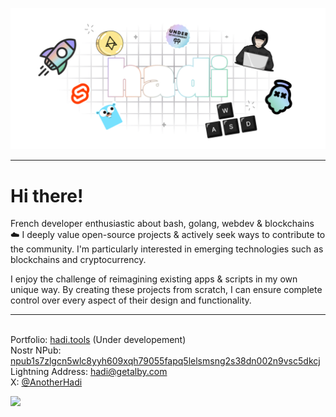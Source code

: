 ![banner](banner.png)

---

# Hi there!

<p>
French developer enthusiastic about bash, golang, webdev & blockchains ☁️ I deeply value open-source projects & actively seek ways to contribute to the community.
I'm particularly interested in emerging technologies such as blockchains and cryptocurrency. 

I enjoy the challenge of reimagining existing apps & scripts in my own unique way. By creating these projects from scratch, I can ensure complete control over every aspect of their design and functionality.
</p>


---

<br>Portfolio: <a href="https://hadi.tools/">hadi.tools</a> (Under developement)
<br>Nostr NPub: [npub1s7zlgcn5wlc8yyh609xqh79055fapq5lelsmsng2s38dn002n9vsc5dkcj](https://iris.to/npub1s7zlgcn5wlc8yyh609xqh79055fapq5lelsmsng2s38dn002n9vsc5dkcj)
<br>Lightning Address: <a href="lightning:hadi@getalby.com">hadi@getalby.com</a>
<br>X: [@AnotherHadi](https://x.com/AnotherHadi)

<img src="https://img.buymeacoffee.com/button-api/?text=Buy me a cookie&emoji=🍪&slug=anotherhadi&button_colour=b4befe&font_colour=101012&font_family=Inter&outline_colour=ffffff&coffee_colour=ff0000" />
